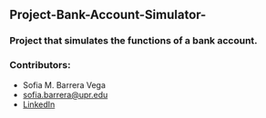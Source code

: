 ## Project-Bank-Account-Simulator-
### Project that simulates the functions of a bank account.
### Contributors: 
- Sofia M. Barrera Vega
- sofia.barrera@upr.edu
- [LinkedIn](https://www.linkedin.com/in/smbv/) 

